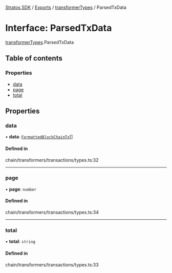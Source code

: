 [Stratos SDK](../README.md) / [Exports](../modules.md) / [transformerTypes](../modules/transformerTypes.md) / ParsedTxData

# Interface: ParsedTxData

[transformerTypes](../modules/transformerTypes.md).ParsedTxData

## Table of contents

### Properties

- [data](transformerTypes.ParsedTxData.md#data)
- [page](transformerTypes.ParsedTxData.md#page)
- [total](transformerTypes.ParsedTxData.md#total)

## Properties

### data

• **data**: [`FormattedBlockChainTx`](transformerTypes.FormattedBlockChainTx.md)[]

#### Defined in

chain/transformers/transactions/types.ts:32

___

### page

• **page**: `number`

#### Defined in

chain/transformers/transactions/types.ts:34

___

### total

• **total**: `string`

#### Defined in

chain/transformers/transactions/types.ts:33
